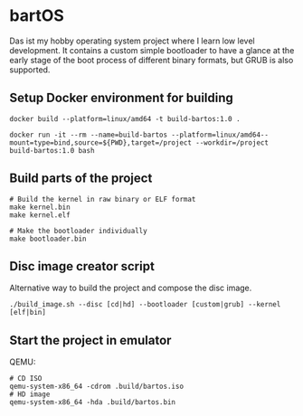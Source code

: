 # bartOS
Das ist my hobby operating system project where I learn low level development. It contains a custom simple bootloader to have a glance at the early stage of the boot process of different binary formats, but GRUB is also supported.

## Setup Docker environment for building
```
docker build --platform=linux/amd64 -t build-bartos:1.0 .

docker run -it --rm --name=build-bartos --platform=linux/amd64--mount=type=bind,source=${PWD},target=/project --workdir=/project build-bartos:1.0 bash
```

## Build parts of the project
```
# Build the kernel in raw binary or ELF format
make kernel.bin
make kernel.elf

# Make the bootloader individually
make bootloader.bin
```

## Disc image creator script
Alternative way to build the project and compose the disc image.
```
./build_image.sh --disc [cd|hd] --bootloader [custom|grub] --kernel [elf|bin]
```

## Start the project in emulator

QEMU:
```
# CD ISO
qemu-system-x86_64 -cdrom .build/bartos.iso
# HD image
qemu-system-x86_64 -hda .build/bartos.bin
```
